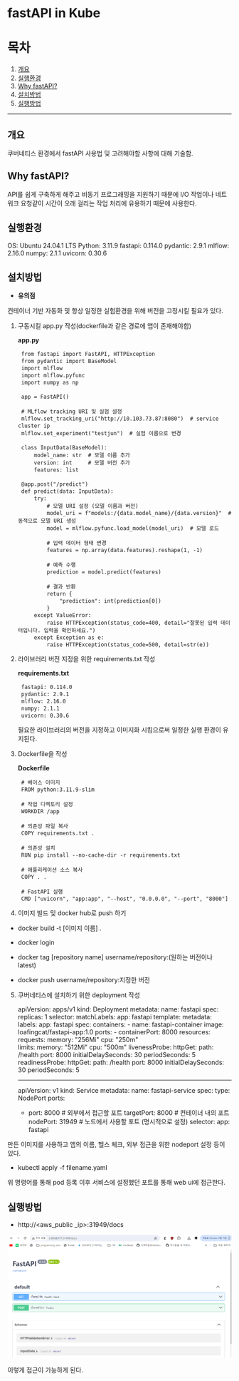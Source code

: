 # fastAPI in Kube

# 목차

1. [개요](#개요)
2. [실행환경](#실행환경)
3. [Why fastAPI?](#why-fastapi)
4. [설치방법](#설치방법)
5. [실행방법](#실행방법)

----------------------------

## 개요

쿠버네티스 환경에서 fastAPI 사용법 및 고려해야할 사항에 대해 기술함.

## Why fastAPI?

API를 쉽게 구축하게 해주고 비동기 프로그래밍을 지원하기 때문에  I/O 작업이나 네트워크 요청같이 시간이 오래 걸리는 작업 처리에 유용하기 때문에 사용한다.

## 실행환경

OS: Ubuntu 24.04.1 LTS
Python: 3.11.9
fastapi: 0.114.0
pydantic: 2.9.1
mlflow: 2.16.0
numpy: 2.1.1
uvicorn: 0.30.6

## 설치방법

- **유의점**

컨테이너 기반 자동화 및 항상 일정한 실험환경을 위해 버전을 고정시킬 필요가 있다.

1. 구동시킬 app.py 작성(dockerfile과 같은 경로에 앱이 존재해야함)

    **app.py**

        from fastapi import FastAPI, HTTPException
        from pydantic import BaseModel
        import mlflow
        import mlflow.pyfunc
        import numpy as np

        app = FastAPI()

        # MLflow tracking URI 및 실험 설정
        mlflow.set_tracking_uri("http://10.103.73.87:8080")  # service cluster ip
        mlflow.set_experiment("testjun")  # 실험 이름으로 변경

        class InputData(BaseModel):
            model_name: str  # 모델 이름 추가
            version: int     # 모델 버전 추가
            features: list

        @app.post("/predict")
        def predict(data: InputData):
            try:
                # 모델 URI 설정 (모델 이름과 버전)
                model_uri = f"models:/{data.model_name}/{data.version}"  # 동적으로 모델 URI 생성
                model = mlflow.pyfunc.load_model(model_uri)  # 모델 로드
                
                # 입력 데이터 형태 변경
                features = np.array(data.features).reshape(1, -1)
                
                # 예측 수행
                prediction = model.predict(features)
                
                # 결과 반환
                return {
                    "prediction": int(prediction[0])
                }
            except ValueError:
                raise HTTPException(status_code=400, detail="잘못된 입력 데이터입니다. 입력을 확인하세요.")
            except Exception as e:
                raise HTTPException(status_code=500, detail=str(e))

2. 라이브러리 버전 지정을 위한 requirements.txt 작성

    **requirements.txt**

        fastapi: 0.114.0
        pydantic: 2.9.1
        mlflow: 2.16.0
        numpy: 2.1.1
        uvicorn: 0.30.6

    필요한 라이브러리의 버전을 지정하고 이미지화 시킴으로써 일정한 실행 환경이 유지된다.


3. Dockerfile을 작성

    **Dockerfile**

        # 베이스 이미지
        FROM python:3.11.9-slim

        # 작업 디렉토리 설정
        WORKDIR /app

        # 의존성 파일 복사
        COPY requirements.txt .

        # 의존성 설치
        RUN pip install --no-cache-dir -r requirements.txt

        # 애플리케이션 소스 복사
        COPY . .

        # FastAPI 실행
        CMD ["uvicorn", "app:app", "--host", "0.0.0.0", "--port", "8000"] 

4. 이미지 빌드 및 docker hub로 push 하기

- docker build -t [이미지 이름] .

- docker login

- docker tag [repository name] username/repository:(원하는 버전이나 latest)

- docker push username/repository:지정한 버전

5. 쿠버네티스에 설치하기 위한 deployment 작성

    apiVersion: apps/v1
    kind: Deployment
    metadata:
    name: fastapi
    spec:
    replicas: 1
    selector:
        matchLabels:
        app: fastapi
    template:
        metadata:
        labels:
            app: fastapi
        spec:
        containers:
        - name: fastapi-container
            image: loafingcat/fastapi-app:1.0
            ports:
            - containerPort: 8000
            resources:
            requests:
                memory: "256Mi" 
                cpu: "250m"    
            limits:
                memory: "512Mi"
                cpu: "500m"
            livenessProbe:
            httpGet:
                path: /health
                port: 8000
            initialDelaySeconds: 30
            periodSeconds: 5
            readinessProbe:
            httpGet:
                path: /health
                port: 8000
            initialDelaySeconds: 30
            periodSeconds: 5

    ---
    apiVersion: v1
    kind: Service
    metadata:
    name: fastapi-service
    spec:
    type: NodePort
    ports:
    - port: 8000        # 외부에서 접근할 포트
        targetPort: 8000  # 컨테이너 내의 포트
        nodePort: 31949   # 노드에서 사용할 포트 (명시적으로 설정)
    selector:
        app: fastapi


만든 이미지를 사용하고 앱의 이름, 헬스 체크, 외부 접근을 위한 nodeport 설정 등이 있다.

- kubectl apply -f filename.yaml

위 명령어를 통해 pod 등록 이후 서비스에 설정했던 포트를 통해 web ui에 접근한다.

## 실행방법

- http://<aws_public _ip>:31949/docs

![alt text](image.png)

이렇게 접근이 가능하게 된다.


